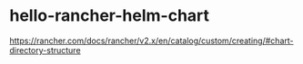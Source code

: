 # hello-rancher-helm-chart
https://rancher.com/docs/rancher/v2.x/en/catalog/custom/creating/#chart-directory-structure
